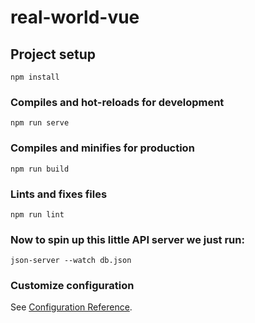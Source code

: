 # real-world-vue

## Project setup
```
npm install
```

### Compiles and hot-reloads for development
```
npm run serve
```

### Compiles and minifies for production
```
npm run build
```

### Lints and fixes files
```
npm run lint
```

### Now to spin up this little API server we just run:
```
json-server --watch db.json
```

### Customize configuration
See [Configuration Reference](https://cli.vuejs.org/config/).
